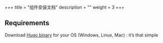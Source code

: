 +++
title = "组件安装文档"
description = ""
weight = 3
+++

## Requirements

Download [Hugo binary](https://gohugo.io/overview/installing/) for your OS (Windows, Linux, Mac) : it’s that simple


